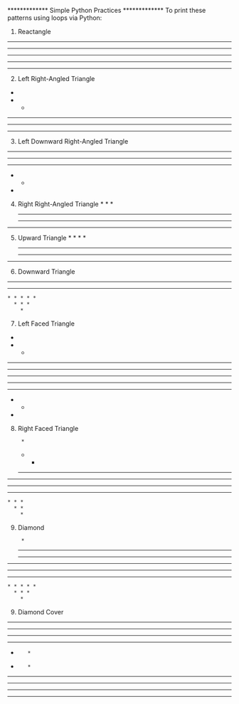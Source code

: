 ************* Simple Python Practices ************* 
To print these patterns using loops via Python:

1. Reactangle 
*  *  *  *  *  
*  *  *  *  *  
*  *  *  *  *  
*  *  *  *  *  
*  *  *  *  *  

2. Left Right-Angled Triangle 
*  
*  *  
*  *  *  
*  *  *  *  
*  *  *  *  *  

3. Left Downward Right-Angled Triangle 
*  *  *  *  *  
*  *  *  *  
*  *  *  
*  *  
*  

4. Right Right-Angled Triangle 
          * 
        * * 
      * * * 
    * * * * 
  * * * * * 

5. Upward Triangle 
          * 
        * * * 
      * * * * * 
    * * * * * * * 
  * * * * * * * * * 

6. Downward Triangle 
* * * * * * * * * 
  * * * * * * * 
    * * * * * 
      * * * 
        * 

7. Left Faced Triangle 

* 
* * 
* * * 
* * * * 
* * * * * 
* * * * 
* * * 
* * 
* 

8. Right Faced Triangle 
          
        * 
      * * 
    * * * 
  * * * * 
* * * * * 
  * * * * 
    * * * 
      * * 
        * 

9. Diamond 
          
        * 
      * * * 
    * * * * * 
  * * * * * * * 
* * * * * * * * * 
  * * * * * * * 
    * * * * * 
      * * * 
        * 

9. Diamond Cover
**********
****  ****
***    ***
**      **
*        *
*        *
**      **
***    ***
****  ****
**********

